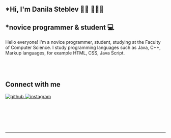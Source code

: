
  

## *Hi, I'm Danila Steblev 👋🏼 👨🏻‍💻
  

## *novice programmer & student 💻  
  




 
  

 Hello everyone! I'm a novice programmer, student, studying at the Faculty of Computer Science.  I study programming languages such as Java, C++, Markup languages, for example HTML, CSS, Java Script.</div> 


  

  
  

<br/>  


<br/>  


## Connect with me  
<a href="https://github.com/danielsteblev" target="_blank">
<img src=https://img.shields.io/badge/github-%2324292e.svg?&style=for-the-badge&logo=github&logoColor=white alt=github style="margin-bottom: 5px;" />
</a>
<a href="https://instagram.com/danyaww" target="_blank">
<img src=https://img.shields.io/badge/instagram-%23000000.svg?&style=for-the-badge&logo=instagram&logoColor=white alt=instagram style="margin-bottom: 5px;" />
</a>  
  

<br/>  

  

<br/>  

  

<br/>  

  

<br/>  

  

<br/>  


<br />

----
